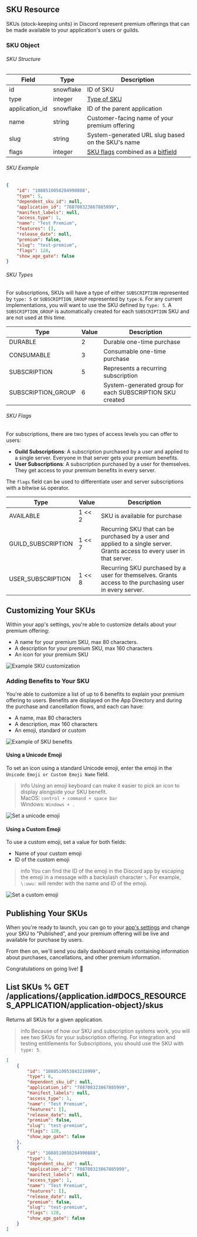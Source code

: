 ## SKU Resource

SKUs (stock-keeping units) in Discord represent premium offerings that can be made available to your application's users or guilds.

### SKU Object

###### SKU Structure

| Field          | Type      | Description                                                                                                                 |
|----------------|-----------|-----------------------------------------------------------------------------------------------------------------------------|
| id             | snowflake | ID of SKU                                                                                                                   |
| type           | integer   | [Type of SKU](#DOCS_MONETIZATION_SKUS/sku-object-sku-types)                                                                 |
| application_id | snowflake | ID of the parent application                                                                                                |
| name           | string    | Customer-facing name of your premium offering                                                                               |
| slug           | string    | System-generated URL slug based on the SKU's name                                                                           |
| flags          | integer   | [SKU flags](#DOCS_MONETIZATION_SKUS/sku-object-sku-flags) combined as a [bitfield](https://en.wikipedia.org/wiki/Bit_field) |

###### SKU Example

```json
{
    "id": "1088510058284990888",
    "type": 5,
    "dependent_sku_id": null,
    "application_id": "788708323867885999",
    "manifest_labels": null,
    "access_type": 1,
    "name": "Test Premium",
    "features": [],
    "release_date": null,
    "premium": false,
    "slug": "test-premium",
    "flags": 128,
    "show_age_gate": false
}
```

###### SKU Types

For subscriptions, SKUs will have a type of either `SUBSCRIPTION` represented by `type: 5` or `SUBSCRIPTION_GROUP` represented by `type:6`. For any current implementations, you will want to use the SKU defined by `type: 5`. A `SUBSCRIPTION_GROUP` is automatically created for each `SUBSCRIPTION` SKU and are not used at this time.

| Type               | Value | Description                                              |
|--------------------|-------|----------------------------------------------------------|
| DURABLE            | 2     | Durable one-time purchase                                |
| CONSUMABLE         | 3     | Consumable one-time purchase                             |
| SUBSCRIPTION       | 5     | Represents a recurring subscription                      |
| SUBSCRIPTION_GROUP | 6     | System-generated group for each SUBSCRIPTION SKU created |

###### SKU Flags

For subscriptions, there are two types of access levels you can offer to users:

-   **Guild Subscriptions**: A subscription purchased by a user and applied to a single server. Everyone in that server gets your premium benefits.
-   **User Subscriptions**: A subscription purchased by a user for themselves. They get access to your premium benefits in every server.

The `flags` field can be used to differentiate user and server subscriptions with a bitwise `&&` operator.

| Type               | Value  | Description                                                                                                               |
|--------------------|--------|---------------------------------------------------------------------------------------------------------------------------|
| AVAILABLE          | 1 << 2 | SKU is available for purchase                                                                                             |
| GUILD_SUBSCRIPTION | 1 << 7 | Recurring SKU that can be purchased by a user and applied to a single server. Grants access to every user in that server. |
| USER_SUBSCRIPTION  | 1 << 8 | Recurring SKU purchased by a user for themselves. Grants access to the purchasing user in every server.                   |

## Customizing Your SKUs

Within your app's settings, you're able to customize details about your premium offering:

-   A name for your premium SKU, max 80 characters.
-   A description for your premium SKU, max 160 characters
-   An icon for your premium SKU

![Example SKU customization](sku-customization.png)

### Adding Benefits to Your SKU

You're able to customize a list of up to 6 benefits to explain your premium offering to users. Benefits are displayed on the App Directory and during the purchase and cancellation flows, and each can have:

-   A name, max 80 characters
-   A description, max 160 characters
-   An emoji, standard or custom

![Example of SKU benefits](sku-benefits.png)

#### Using a Unicode Emoji
To set an icon using a standard Unicode emoji, enter the emoji in the `Unicode Emoji or Custom Emoji Name` field.

> info
> Using an emoji keyboard can make it easier to pick an icon to display alongside your SKU benefit.  
> MacOS: `control + command + space bar`   
> Windows: `Windows + .`

![Set a unicode emoji](sku-unicode.png)

#### Using a Custom Emoji
To use a custom emoji, set a value for both fields:

- Name of your custom emoji
- ID of the custom emoji

> info
> You can find the ID of the emoji in the Discord app by escaping the emoji in a message with a backslash character `\`. For example, `\:uwu:` will render with the name and ID of the emoji.

![Set a custom emoji](sku-custom.png)

## Publishing Your SKUs

When you're ready to launch, you can go to your [app's settings](https://discord.com/developers/applications) and change your SKU to "Published", and your premium offering will be live and available for purchase by users.

From then on, we'll send you daily dashboard emails containing information about purchases, cancellations, and other premium information.

Congratulations on going live! 🥳

## List SKUs % GET /applications/{application.id#DOCS_RESOURCES_APPLICATION/application-object}/skus

Returns all SKUs for a given application. 

> info
> Because of how our SKU and subscription systems work, you will see two SKUs for your subscription offering. For integration and testing entitlements for Subscriptions, you should use the SKU with `type: 5`.

```json
[
    {
        "id": "1088510053843210999",
        "type": 6,
        "dependent_sku_id": null,
        "application_id": "788708323867885999",
        "manifest_labels": null,
        "access_type": 1,
        "name": "Test Premium",
        "features": [],
        "release_date": null,
        "premium": false,
        "slug": "test-premium",
        "flags": 128,
        "show_age_gate": false
    },
    {
        "id": "1088510058284990888",
        "type": 5,
        "dependent_sku_id": null,
        "application_id": "788708323867885999",
        "manifest_labels": null,
        "access_type": 1,
        "name": "Test Premium",
        "features": [],
        "release_date": null,
        "premium": false,
        "slug": "test-premium",
        "flags": 128,
        "show_age_gate": false
    }
]
```
